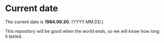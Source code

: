 # Current date

The current date is **1984.09.30.** (YYYY.MM.DD.)

This repository will be good when the world ends, so we will know how long it lasted.